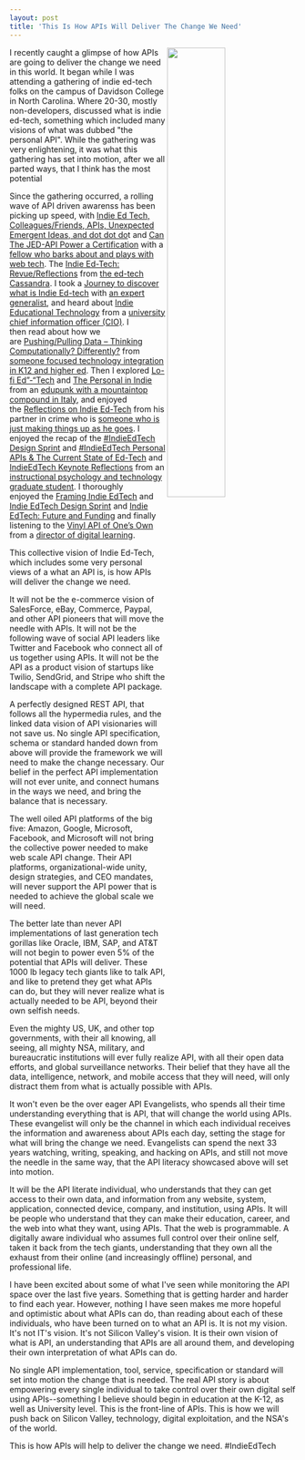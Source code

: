 ```yaml
---
layout: post
title: 'This Is How APIs Will Deliver The Change We Need'
---
```

<p><img src="http://kinlane-productions.s3.amazonaws.com/api-evangelist-site/blog/indie-edtech-mix.png" alt="" width="45%" align="right" /></p>
<p>I recently caught a glimpse of how APIs are going to deliver the change we need in this world. It began while I was attending a gathering of indie ed-tech folks on the campus of Davidson College in North Carolina. Where 20-30, mostly non-developers, discussed what is indie ed-tech, something which included many visions of what was dubbed "the personal API". While the gathering was very enlightening, it was what this gathering has set into motion, after we all parted ways, that I think has the most potential</p>
<p>Since the gathering occurred, a rolling wave of API driven awarenss has been picking up speed, with&nbsp;<a href="http://cogdogblog.com/2016/03/indie-ed-tech/">Indie Ed Tech, Colleagues/Friends, APIs, Unexpected Emergent Ideas, and dot dot do</a>t and <a href="http://cogdogblog.com/2016/03/yoda-kin/">Can The JED-API Power a Certification</a> with a <a href="https://twitter.com/cogdog">fellow who barks about and plays with web tech</a>. The&nbsp;<a href="http://www.aud.life/2016/indie-ed-tech-revuereflections">Indie Ed-Tech: Revue/Reflections</a>&nbsp;from <a href="https://twitter.com/audreywatters">the ed-tech Cassandra</a>. I&nbsp;took a&nbsp;<a href="https://timklapdor.wordpress.com/2016/03/22/a-journey-to-discover-what-is-indie-ed-tech/">Journey to discover what is Indie Ed-tech</a> with <a href="https://twitter.com/timklapdor">an expert generalist</a>, and heard about&nbsp;<a href="http://kelly.flanagan.io/2016/indie-educational-technology">Indie Educational Technology</a> from a <a href="https://twitter.com/kelflanagan">university chief information officer (CIO)</a>. I then&nbsp;read about how we are&nbsp;<a href="http://bionicteaching.com/pushingpulling-data-thinking-computationally-differently-indieedtech/">Pushing/Pulling Data &ndash; Thinking Computationally? Differently?</a> from <a href="https://twitter.com/twoodwar">someone focused technology integration in K12 and higher ed</a>. Then I&nbsp;explored&nbsp;<a href="http://bavatuesdays.com/lo-fi-ed-tech/">Lo-fi Ed&rdquo;-&ldquo;Tech</a> and <a href="http://bavatuesdays.com/the-personal-in-indie/">The Personal in Indie</a> from an <a href="https://twitter.com/jimgroom">edupunk with a mountaintop compound in Italy</a>, and enjoyed the&nbsp;<a href="https://blog.timowens.io/reflections-on-indie-ed-tech/">Reflections on Indie Ed-Tech</a> from his partner in crime who is&nbsp;<a href="https://twitter.com/timmmmyboy">someone who is just making things up as he goes</a>. I enjoyed the&nbsp;recap of the <a href="http://olgambelikov.net/2016/03/24/indieedtech-design-sprint/">#IndieEdTech Design Sprint</a> and <a href="http://olgambelikov.net/2016/03/24/indieedtech-personal-apis-the-current-state-of-ed-tech/">#IndieEdTech Personal APIs &amp; The Current State of Ed-Tech</a>&nbsp;and <a href="http://olgambelikov.net/2016/03/22/indieedtech-keynote-reflections/">IndieEdTech Keynote Reflections</a>&nbsp;from&nbsp;an <a href="https://twitter.com/olgamariab">instructional psychology and technology graduate student</a>. I thoroughly enjoyed&nbsp;the&nbsp;<a href="http://adamcroom.com/2016/03/framing-indie-edtech/">Framing Indie EdTech</a> and <a href="http://adamcroom.com/2016/03/indie-edtech-design-sprint/">Indie EdTech Design Sprint</a> and <a href="http://adamcroom.com/2016/03/indie-edtech-future-and-funding/">Indie EdTech: Future and Funding</a> and finally listening to the&nbsp;<a href="http://adamcroom.com/2016/03/a-vinyl-api-of-ones-own/">Vinyl API of One&rsquo;s Own</a> from a <a href="https://twitter.com/acroom">director of digital learning</a>.</p>
<p>This collective vision of Indie Ed-Tech, which includes some very personal views of a what an API is, is how APIs will deliver the change we need.</p>
<p>It will not be the e-commerce vision of SalesForce, eBay, Commerce, Paypal, and other API pioneers that will move the needle with APIs. It will not be the following wave of social API leaders like Twitter and Facebook who connect all of us together using APIs. It will not be the API as a product vision of startups like Twilio, SendGrid, and Stripe who shift the landscape with a complete API package.</p>
<p>A perfectly designed REST API, that follows all the hypermedia rules, and the linked data vision of API visionaries will not save us. No single API specification, schema or standard handed down from above will provide the framework we will need to make the change necessary. Our belief in the perfect API implementation will not ever unite, and connect humans in the ways we need, and bring the balance that is necessary.</p>
<p>The well oiled API platforms of the big five: Amazon, Google, Microsoft, Facebook, and Microsoft will not bring the collective power needed to make web scale API change. Their API platforms, organizational-wide unity, design strategies, and CEO mandates, will never support the API power that is needed to achieve the global scale we will need.</p>
<p>The better late than never API implementations of last generation tech gorillas like Oracle, IBM, SAP, and AT&amp;T will not begin to power even 5% of the potential that APIs will deliver. These 1000 lb legacy tech giants like to talk API, and like to pretend they get what APIs can do, but they will never realize what is actually needed to be API, beyond their own selfish needs.</p>
<p>Even the mighty US, UK, and other top governments, with their all knowing, all seeing, all mighty NSA, military, and bureaucratic institutions will ever fully realize API, with all their open data efforts, and global surveillance networks. Their belief that they have all the data, intelligence, network, and mobile access that they will need, will only distract them from what is actually possible with APIs.</p>
<p>It won't even be the over eager API Evangelists, who spends all their time understanding everything that is API, that will change the world using APIs. These evangelist will only be the channel in which each individual receives the information and awareness about APIs each day, setting the stage for what will bring the change we need. Evangelists can spend the next 33 years watching, writing, speaking, and hacking on APIs, and still not move the needle in the same way, that the API literacy showcased above will set into motion.</p>
<p>It will be the API literate individual, who understands that they can get access to their own data, and information from any website, system, application, connected device, company, and institution, using APIs. It will be people who understand that they can make their education, career, and the web into what they want, using APIs. That the web is programmable. A digitally aware individual who assumes full control over their online self, taken it back from the tech giants, understanding that they own all the exhaust from their online (and increasingly offline) personal, and professional life.&nbsp;</p>
<p>I have been excited about some of what I've seen while monitoring the API space over the last five years. Something that is getting harder and harder to find each year. However, nothing I have seen makes me more hopeful and optimistic about what APIs can do, than reading about each of these individuals, who have been turned on to what an API is. It is not my vision. It's not IT's vision. It's not Silicon Valley's vision. It is their own vision of what is API, an understanding that APIs are all around them, and developing their own interpretation of what APIs can do.</p>
<p>No single API implementation, tool, service, specification or standard will set into motion the change that is needed. The real API story is about empowering every single individual to take control over their own digital self using APIs--something I believe should begin in education at the K-12, as well as University level. This is the front-line of APIs. This is how we will push back on Silicon Valley, technology, digital exploitation, and the NSA's of the world.</p>
<p>This is how APIs will help to deliver the change we need. #IndieEdTech</p>